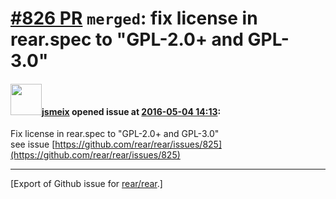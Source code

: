 [\#826 PR](https://github.com/rear/rear/pull/826) `merged`: fix license in rear.spec to "GPL-2.0+ and GPL-3.0"
==============================================================================================================

#### <img src="https://avatars.githubusercontent.com/u/1788608?u=925fc54e2ce01551392622446ece427f51e2f0ce&v=4" width="50">[jsmeix](https://github.com/jsmeix) opened issue at [2016-05-04 14:13](https://github.com/rear/rear/pull/826):

Fix license in rear.spec to "GPL-2.0+ and GPL-3.0"  
see issue
[https://github.com/rear/rear/issues/825](https://github.com/rear/rear/issues/825)

------------------------------------------------------------------------

\[Export of Github issue for
[rear/rear](https://github.com/rear/rear).\]

